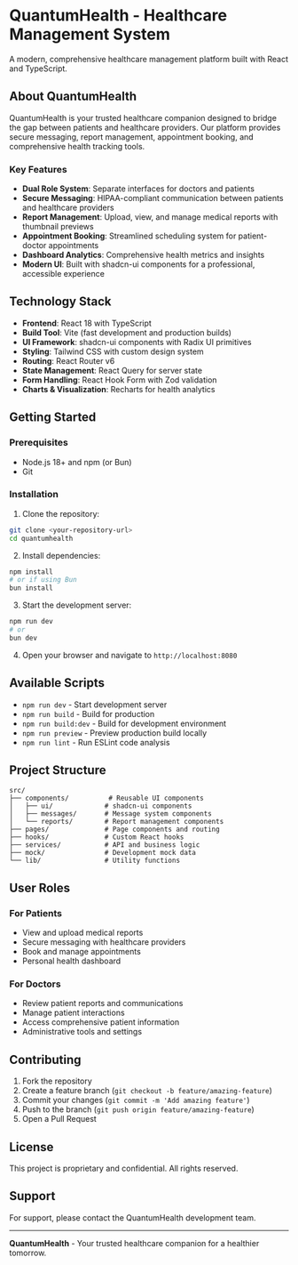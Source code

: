 # QuantumHealth - Healthcare Management System

A modern, comprehensive healthcare management platform built with React and TypeScript.

## About QuantumHealth

QuantumHealth is your trusted healthcare companion designed to bridge the gap between patients and healthcare providers. Our platform provides secure messaging, report management, appointment booking, and comprehensive health tracking tools.

### Key Features

- **Dual Role System**: Separate interfaces for doctors and patients
- **Secure Messaging**: HIPAA-compliant communication between patients and healthcare providers
- **Report Management**: Upload, view, and manage medical reports with thumbnail previews
- **Appointment Booking**: Streamlined scheduling system for patient-doctor appointments
- **Dashboard Analytics**: Comprehensive health metrics and insights
- **Modern UI**: Built with shadcn-ui components for a professional, accessible experience

## Technology Stack

- **Frontend**: React 18 with TypeScript
- **Build Tool**: Vite (fast development and production builds)
- **UI Framework**: shadcn-ui components with Radix UI primitives
- **Styling**: Tailwind CSS with custom design system
- **Routing**: React Router v6
- **State Management**: React Query for server state
- **Form Handling**: React Hook Form with Zod validation
- **Charts & Visualization**: Recharts for health analytics

## Getting Started

### Prerequisites

- Node.js 18+ and npm (or Bun)
- Git

### Installation

1. Clone the repository:
```bash
git clone <your-repository-url>
cd quantumhealth
```

2. Install dependencies:
```bash
npm install
# or if using Bun
bun install
```

3. Start the development server:
```bash
npm run dev
# or
bun dev
```

4. Open your browser and navigate to `http://localhost:8080`

## Available Scripts

- `npm run dev` - Start development server
- `npm run build` - Build for production
- `npm run build:dev` - Build for development environment
- `npm run preview` - Preview production build locally
- `npm run lint` - Run ESLint code analysis

## Project Structure

```
src/
├── components/          # Reusable UI components
│   ├── ui/             # shadcn-ui components
│   ├── messages/       # Message system components
│   └── reports/        # Report management components
├── pages/              # Page components and routing
├── hooks/              # Custom React hooks
├── services/           # API and business logic
├── mock/               # Development mock data
└── lib/                # Utility functions
```

## User Roles

### For Patients
- View and upload medical reports
- Secure messaging with healthcare providers
- Book and manage appointments
- Personal health dashboard

### For Doctors
- Review patient reports and communications
- Manage patient interactions
- Access comprehensive patient information
- Administrative tools and settings

## Contributing

1. Fork the repository
2. Create a feature branch (`git checkout -b feature/amazing-feature`)
3. Commit your changes (`git commit -m 'Add amazing feature'`)
4. Push to the branch (`git push origin feature/amazing-feature`)
5. Open a Pull Request

## License

This project is proprietary and confidential. All rights reserved.

## Support

For support, please contact the QuantumHealth development team.

---

**QuantumHealth** - Your trusted healthcare companion for a healthier tomorrow.

